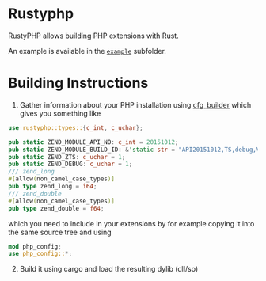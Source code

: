 Rustyphp
==================
RustyPHP allows building PHP extensions with Rust.

An example is available in the [`example`](example/src/lib.rs) subfolder.

Building Instructions
==================
1. Gather information about your PHP installation using [cfg_builder](cfg_builder/README.md) which gives you something like
```rust
use rustyphp::types::{c_int, c_uchar};

pub static ZEND_MODULE_API_NO: c_int = 20151012;
pub static ZEND_MODULE_BUILD_ID: &'static str = "API20151012,TS,debug,VC14";
pub static ZEND_ZTS: c_uchar = 1;
pub static ZEND_DEBUG: c_uchar = 1;
/// zend_long
#[allow(non_camel_case_types)]
pub type zend_long = i64;
/// zend_double
#[allow(non_camel_case_types)]
pub type zend_double = f64;
```
which you need to include in your extensions by for example copying it into the same source tree and using
```rust
mod php_config;
use php_config::*;
```

2. Build it using cargo and load the resulting dylib (dll/so)

